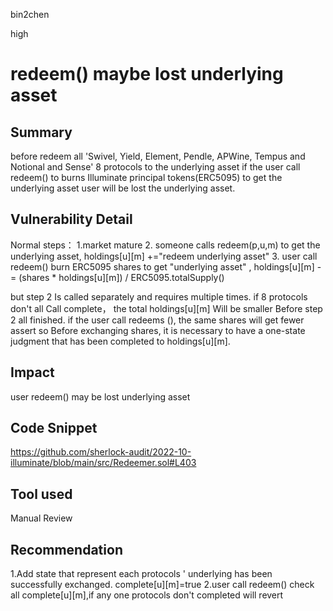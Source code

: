 bin2chen

high

# redeem() maybe lost underlying asset

## Summary
before redeem all  'Swivel, Yield, Element, Pendle, APWine, Tempus and Notional  and Sense' 8  protocols to the underlying asset
if the user call redeem() to burns Illuminate principal tokens(ERC5095) to get the underlying asset
user will be lost the underlying asset.

## Vulnerability Detail
Normal steps：
1.market mature
2. someone calls redeem(p,u,m) to get the underlying asset,  holdings[u][m] +="redeem underlying asset"
3. user call redeem() burn ERC5095 shares to get "underlying asset" ,  holdings[u][m] -= (shares * holdings[u][m]) / ERC5095.totalSupply()

but step 2 Is called separately and requires multiple times.
if  8  protocols don't all Call complete， the total holdings[u][m] Will be smaller
Before step 2 all finished. if the user call redeems (), the same shares will get fewer assert
so Before exchanging shares, it is necessary to have a one-state judgment that has been completed to holdings[u][m].

## Impact
user redeem() may be lost underlying asset

## Code Snippet

https://github.com/sherlock-audit/2022-10-illuminate/blob/main/src/Redeemer.sol#L403

## Tool used

Manual Review

## Recommendation
1.Add state that represent each protocols ' underlying has been successfully exchanged.
complete[u][m]=true
2.user call redeem() check all complete[u][m],if any one protocols don't completed will revert
